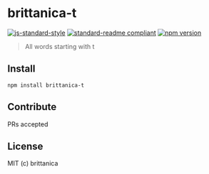 # brittanica-t

[![js-standard-style](https://img.shields.io/badge/code%20style-standard-brightgreen.svg?style=flat-square)](http://standardjs.com/)
[![standard-readme compliant](https://img.shields.io/badge/standard--readme-OK-green.svg?style=flat-square)](https://github.com/RichardLitt/standard-readme)
[![npm version](https://img.shields.io/npm/v/brittanica-t.svg?style=flat-square)](https://badge.fury.io/js/brittanica-t)

> All words starting with t

## Install
```
npm install brittanica-t
```

## Contribute

PRs accepted

## License

MIT (c) brittanica
